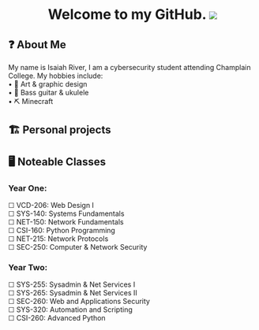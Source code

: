 <!-- Title -->
<h1 align="center"; >
  Welcome to my GitHub. <img src="https://i.imgur.com/Xn95Tdh.png";>
</h1>

<!-- About Me -->
<h2>
  ❓ About Me
</h2>

<p>
  My name is Isaiah River, I am a cybersecurity student attending Champlain College. My hobbies include: <br>
  • 🎨 Art & graphic design <br>
  • 🎵 Bass guitar & ukulele <br>
  • ⛏️ Minecraft <br>
</p>


<!-- Personal Projects -->
<h2>
  🏗️ Personal projects
</h2>

<!-- Noteable Classes -->
<h2>
  🖥️ Noteable Classes
</h2>

<h3>Year One:</h3>
<p>
☐ VCD-206: Web Design I </br>
☐ SYS-140: Systems Fundamentals </br>
☐ NET-150: Network Fundamentals </br>
☐ CSI-160: Python Programming </br>
☐ NET-215: Network Protocols </br>
☐ SEC-250: Computer & Network Security </br>
</p>

<h3>Year Two:</h3>

☐ SYS-255: Sysadmin & Net Services I </br>
☐ SYS-265: Sysadmin & Net Services II </br>
☐ SEC-260: Web and Applications Security </br>
☐ SYS-320: Automation and Scripting </br>
☐ CSI-260: Advanced Python </br>
